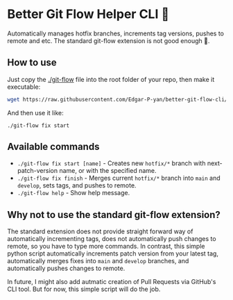 # Better Git Flow Helper CLI 👾

Automatically manages hotfix branches, increments tag versions, pushes to remote and etc.
The standard git-flow extension is not good enough 💩.

## How to use
Just copy the [./git-flow](https://github.com/Edgar-P-yan/better-git-flow-cli/blob/main/git-flow) file into the root folder of your repo, then make it executable:
```bash
wget https://raw.githubusercontent.com/Edgar-P-yan/better-git-flow-cli/main/git-flow -O git-flow && chmod +x ./git-flow
```
And then use it like:
```
./git-flow fix start
```

## Available commands

- `./git-flow fix start [name]` - Creates new `hotfix/*` branch with next-patch-version name, or with the specified name.
- `./git-flow fix finish` - Merges current `hotfix/*` branch into `main` and `develop`, sets tags, and pushes to remote.
- `./git-flow help` - Show help message.

## Why not to use the standard git-flow extension?
The standard extension does not provide straight forward way of automatically incrementing tags,
does not automatically push changes to remote, so you have to type more commands. In contrast, this simple python
script automatically increments patch version from your latest tag, automatically merges fixes into `main` and `develop` branches,
and automatically pushes changes to remote.

In future, I might also add autmatic creation of Pull Requests via GitHub's CLI tool. But for now, this simple script will do the job. 
